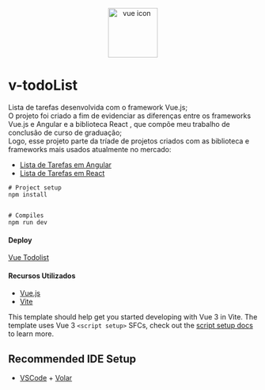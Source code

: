 <p align="center"><img  width="100" alt="vue icon" src="https://raw.githubusercontent.com/acarolren/v-todoList/master/src/assets/logo.png"> </p>

# v-todoList
Lista de tarefas desenvolvida com o framework Vue.js;
</br> O projeto foi criado a fim de evidenciar as diferenças entre os frameworks Vue.js e Angular e a biblioteca React , que compõe meu trabalho de conclusão de curso de graduação;
</br> Logo, esse projeto parte da tríade de projetos criados com as biblioteca e frameworks mais usados atualmente no mercado:
* [Lista de Tarefas em Angular](https://github.com/acarolren/ng-todoList)
* [Lista de Tarefas em React](https://github.com/acarolren/react-todoList)


```
# Project setup
npm install


# Compiles 
npm run dev
```

#### Deploy
[Vue Todolist](https://vue-todolist-bay.vercel.app/)


#### Recursos Utilizados

* [Vue.js](https://vuejs.org/)
* [Vite](https://vitejs.dev/)

This template should help get you started developing with Vue 3 in Vite. The template uses Vue 3 `<script setup>` SFCs, check out the [script setup docs](https://v3.vuejs.org/api/sfc-script-setup.html#sfc-script-setup) to learn more.

## Recommended IDE Setup

- [VSCode](https://code.visualstudio.com/) + [Volar](https://marketplace.visualstudio.com/items?itemName=johnsoncodehk.volar)
